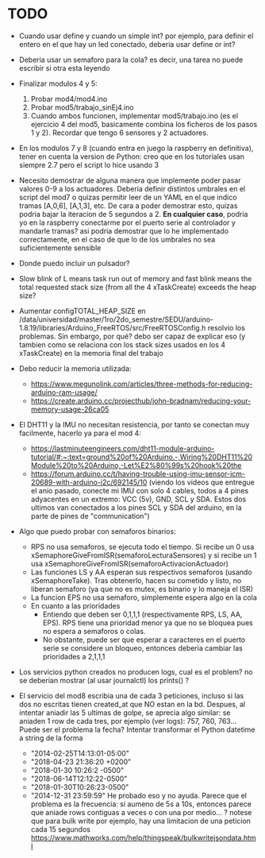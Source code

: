 # TODO

- Cuando usar define y cuando un simple int? por ejemplo, para definir el entero en el que hay un led conectado, deberia usar define or int?


- Deberia usar un semaforo para la cola? es decir, una tarea no puede escribir si otra esta leyendo


- Finalizar modulos 4 y 5:
  1. Probar mod4/mod4.ino
  2. Probar mod5/trabajo_sinEj4.ino
  3. Cuando ambos funcionen, implementar mod5/trabajo.ino (es el ejercicio 4 del mod5, basicamente combina los ficheros de los pasos 1 y 2). Recordar que tengo 6 sensores y 2 actuadores.


- En los modulos 7 y 8 (cuando entra en juego la raspberry en definitiva), tener en cuenta la version de Python: creo que en los tutoriales usan siempre 2.7 pero el script lo hice usando 3


- Necesito demostrar de alguna manera que implemente poder pasar valores 0-9 a los actuadores. Deberia definir distintos umbrales en el script del mod7 o quizas permitir leer de un YAML en el que indico tramas [A,0,6], [A,1,3], etc. De cara a poder demostrar esto, quizas podria bajar la iteracion de 5 segundos a 2. **En cualquier caso**, podria yo en la raspberry conectarme por el puerto serie al controlador y mandarle tramas? asi podria demostrar que lo he implementado correctamente, en el caso de que lo de los umbrales no sea suficientemente sensible


- Donde puedo incluir un pulsador?


- Slow blink of L means task run out of memory and fast blink means the total requested stack size (from all the 4 xTaskCreate) exceeds the heap size?


- Aumentar configTOTAL_HEAP_SIZE en /data/universidad/master/1ro/2do_semestre/SEDU/arduino-1.8.19/libraries/Arduino_FreeRTOS/src/FreeRTOSConfig.h resolvio los problemas. Sin embargo, por qué? debo ser capaz de explicar eso (y tambien como se relaciona con los stack sizes usados en los 4 xTaskCreate) en la memoria final del trabajo


- Debo reducir la memoria utilizada:
  - https://www.megunolink.com/articles/three-methods-for-reducing-arduino-ram-usage/
  - https://create.arduino.cc/projecthub/john-bradnam/reducing-your-memory-usage-26ca05


- El DHT11 y la IMU no necesitan resistencia, por tanto se conectan muy facilmente, hacerlo ya para el mod 4:
  - https://lastminuteengineers.com/dht11-module-arduino-tutorial/#:~:text=ground%20of%20Arduino.-,Wiring%20DHT11%20Module%20to%20Arduino,-Let%E2%80%99s%20hook%20the
  - https://forum.arduino.cc/t/having-trouble-using-imu-sensor-icm-20689-with-arduino-i2c/692145/10 (viendo los videos que entregue el anio pasado, conecte mi IMU con solo 4 cables, todos a 4 pines adyacentes en un extremo: VCC (5v), GND, SCL y SDA. Estos dos ultimos van conectados a los pines SCL y SDA del arduino, en la parte de pines de "communication")


- Algo que puedo probar con semaforos binarios:
  - RPS no usa semaforos, se ejecuta todo el tiempo. Si recibe un 0 usa xSemaphoreGiveFromISR(semaforoLecturaSensores) y si recibe un 1 usa xSemaphoreGiveFromISR(semaforoActivacionActuador)
  - Las funciones LS y AA esperan sus respectivos semaforos (usando xSemaphoreTake). Tras obtenerlo, hacen su cometido y listo, no liberan semaforo (ya que no es mutex, es binario y lo maneja el ISR)
  - La funcion EPS no usa semaforo, simplemente espera algo en la cola
  - En cuanto a las prioridades
    - Entiendo que deben ser 0,1,1,1 (respectivamente RPS, LS, AA, EPS). RPS tiene una prioridad menor ya que no se bloquea pues no espera a semaforos o colas.
    - No obstante, puede ser que esperar a caracteres en el puerto serie se considere un bloqueo, entonces deberia cambiar las prioridades a 2,1,1,1


- Los servicios python creados no producen logs, cual es el problem? no se deberian mostrar (al usar journalctl) los prints() ?


- El servicio del mod8 escribia una de cada 3 peticiones, incluso si las dos no escritas tienen created_at que NO estan en la bd. Despues, al intentar aniadir las 5 ultimas de golpe, se aprecia algo similar: se aniaden 1 row de cada tres, por ejemplo (ver logs): 757, 760, 763...
  Puede ser el problema la fecha? Intentar transformar el Python datetime a string de la forma
  - "2014-02-25T14:13:01-05:00"
  - "2018-04-23 21:36:20 +0200"
  - "2018-01-30 10:26:2 -0500"
  - "2018-06-14T12:12:22-0500"
  - "2018-01-30T10:26:23-0500"
  - "2014-12-31 23:59:59"
  He probado eso y no ayuda. Parece que el problema es la frecuencia: si aumeno de 5s a 10s, entonces parece que aniade rows contiguas a veces o con una por medio... ? notese que para bulk write por ejemplo, hay una limitacion de una peticion cada 15 segundos https://www.mathworks.com/help/thingspeak/bulkwritejsondata.html
